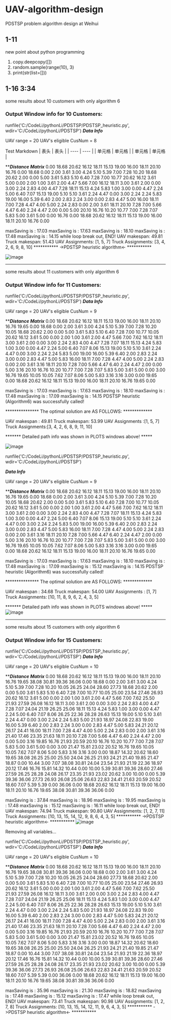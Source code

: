 # UAV-algorithm-design
PDSTSP problem algorithm design at Weihui
## 1-11
new point about python programming
 1. copy.deepcopy([])
 2. random.sample(range(10), 3) 
 3. print(str(list=[]))

## 1-16 3:34
some results about 10 customers with only algorithm 6
### Output Window info for 10 Customers:
runfile('C:/CodeLi/pythonLi/PDSTSP/PDSTSP_heuristic.py', wdir='C:/CodeLi/pythonLi/PDSTSP')
 ***********Data Info***********

 UAV  range            =   20
 UAV's eligible CusNum =    8
 
 Test Markdown
|  表头   | 表头  |
|  ----  | ----  |
| 单元格  | 单元格 |
| 单元格  | 单元格 |

*****************************Distance Matrix***************************
 0.00 18.68 20.62 16.12 18.11 15.13 19.00 16.00 18.11 20.10 16.76  0.00 
18.68  0.00  2.00  3.61  3.00  4.24  5.10  5.39  7.00  7.28 10.20 18.68 
20.62  2.00  0.00  5.00  3.61  5.83  5.10  6.40  7.28  7.00 10.77 20.62 
16.12  3.61  5.00  0.00  2.00  1.00  3.61  2.00  4.47  5.66  7.00 16.12 
18.11  3.00  3.61  2.00  0.00  3.00  2.24  2.83  4.00  4.47  7.28 18.11 
15.13  4.24  5.83  1.00  3.00  0.00  4.47  2.24  5.00  6.40  7.07 15.13 
19.00  5.10  5.10  3.61  2.24  4.47  0.00  3.00  2.24  2.24  5.83 19.00 
16.00  5.39  6.40  2.00  2.83  2.24  3.00  0.00  2.83  4.47  5.00 16.00 
18.11  7.00  7.28  4.47  4.00  5.00  2.24  2.83  0.00  2.00  3.61 18.11 
20.10  7.28  7.00  5.66  4.47  6.40  2.24  4.47  2.00  0.00  5.00 20.10 
16.76 10.20 10.77  7.00  7.28  7.07  5.83  5.00  3.61  5.00  0.00 16.76 
 0.00 18.68 20.62 16.12 18.11 15.13 19.00 16.00 18.11 20.10 16.76  0.00 

maxSaving is :  17.03
maxSaving is :  17.63
maxSaving is :  18.10
maxSaving is :  17.48
maxSaving is :  14.15
while loop break out, END!
UAV makespan:  49.81
Truck makespan:  51.43
UAV Assignments:
[1, 5, 7]
Truck Assignments:
[3, 4, 2, 6, 9, 8, 10]
*********** ->PDSTSP heuristic algorithm<- ***********

![image](https://user-images.githubusercontent.com/48487718/149635780-132a52e8-9f6b-48cf-9143-f19ed57eaa3d.png)






---

some results about 11 customers with only algorithm 6
### Output Window info for 11 Customers:

runfile('C:/CodeLi/pythonLi/PDSTSP/PDSTSP_heuristic.py', wdir='C:/CodeLi/pythonLi/PDSTSP')
 ***********Data Info***********

 UAV  range            =   20
 UAV's eligible CusNum =    9

*****************************Distance Matrix***************************
 0.00 18.68 20.62 16.12 18.11 15.13 19.00 16.00 18.11 20.10 16.76 19.65  0.00 
18.68  0.00  2.00  3.61  3.00  4.24  5.10  5.39  7.00  7.28 10.20 10.05 18.68 
20.62  2.00  0.00  5.00  3.61  5.83  5.10  6.40  7.28  7.00 10.77 10.05 20.62 
16.12  3.61  5.00  0.00  2.00  1.00  3.61  2.00  4.47  5.66  7.00  7.62 16.12 
18.11  3.00  3.61  2.00  0.00  3.00  2.24  2.83  4.00  4.47  7.28  7.07 18.11 
15.13  4.24  5.83  1.00  3.00  0.00  4.47  2.24  5.00  6.40  7.07  8.06 15.13 
19.00  5.10  5.10  3.61  2.24  4.47  0.00  3.00  2.24  2.24  5.83  5.00 19.00 
16.00  5.39  6.40  2.00  2.83  2.24  3.00  0.00  2.83  4.47  5.00  5.83 16.00 
18.11  7.00  7.28  4.47  4.00  5.00  2.24  2.83  0.00  2.00  3.61  3.16 18.11 
20.10  7.28  7.00  5.66  4.47  6.40  2.24  4.47  2.00  0.00  5.00  3.16 20.10 
16.76 10.20 10.77  7.00  7.28  7.07  5.83  5.00  3.61  5.00  0.00  3.00 16.76 
19.65 10.05 10.05  7.62  7.07  8.06  5.00  5.83  3.16  3.16  3.00  0.00 19.65 
 0.00 18.68 20.62 16.12 18.11 15.13 19.00 16.00 18.11 20.10 16.76 19.65  0.00 

maxSaving is :  17.03
maxSaving is :  17.63
maxSaving is :  18.10
maxSaving is :  17.48
maxSaving is :  17.09
maxSaving is :  14.15
PDSTSP heuristic (Algorithm6) was successfully called!

*************** The optimal solution are AS FOLLOWS: *************

UAV makespan  :  49.81
Truck makespan:  53.99
UAV Assignments  :[1, 5, 7]
Truck Assignments:[3, 4, 2, 6, 8, 9, 11, 10]

******* Detailed path info was shown in PLOTS windows above! *****

![image](https://user-images.githubusercontent.com/48487718/149635736-7b8d2b3a-530a-4e6d-a950-06633557e5fa.png)




runfile('C:/CodeLi/pythonLi/PDSTSP/PDSTSP_heuristic.py', wdir='C:/CodeLi/pythonLi/PDSTSP')

 ***********Data Info***********

 UAV  range            =   20
 UAV's eligible CusNum =    9

*****************************Distance Matrix***************************
 0.00 18.68 20.62 16.12 18.11 15.13 19.00 16.00 18.11 20.10 16.76 19.65  0.00 
18.68  0.00  2.00  3.61  3.00  4.24  5.10  5.39  7.00  7.28 10.20 10.05 18.68 
20.62  2.00  0.00  5.00  3.61  5.83  5.10  6.40  7.28  7.00 10.77 10.05 20.62 
16.12  3.61  5.00  0.00  2.00  1.00  3.61  2.00  4.47  5.66  7.00  7.62 16.12 
18.11  3.00  3.61  2.00  0.00  3.00  2.24  2.83  4.00  4.47  7.28  7.07 18.11 
15.13  4.24  5.83  1.00  3.00  0.00  4.47  2.24  5.00  6.40  7.07  8.06 15.13 
19.00  5.10  5.10  3.61  2.24  4.47  0.00  3.00  2.24  2.24  5.83  5.00 19.00 
16.00  5.39  6.40  2.00  2.83  2.24  3.00  0.00  2.83  4.47  5.00  5.83 16.00 
18.11  7.00  7.28  4.47  4.00  5.00  2.24  2.83  0.00  2.00  3.61  3.16 18.11 
20.10  7.28  7.00  5.66  4.47  6.40  2.24  4.47  2.00  0.00  5.00  3.16 20.10 
16.76 10.20 10.77  7.00  7.28  7.07  5.83  5.00  3.61  5.00  0.00  3.00 16.76 
19.65 10.05 10.05  7.62  7.07  8.06  5.00  5.83  3.16  3.16  3.00  0.00 19.65 
 0.00 18.68 20.62 16.12 18.11 15.13 19.00 16.00 18.11 20.10 16.76 19.65  0.00 

maxSaving is :  17.03
maxSaving is :  17.63
maxSaving is :  18.10
maxSaving is :  17.48
maxSaving is :  17.09
maxSaving is :  15.12
maxSaving is :  14.15
PDSTSP heuristic (Algorithm6) was successfully called!

*************** The optimal solution are AS FOLLOWS: *************

UAV makespan  : 34.68
Truck makespan: 54.00
UAV Assignments  : [1, 7]
Truck Assignments: [10, 11, 8, 9, 6, 2, 4, 3, 5]

******* Detailed path info was shown in PLOTS windows above! *****
![image](https://user-images.githubusercontent.com/48487718/149635551-57720c7b-f8ab-42f2-b43c-97e4cff0bddd.png)

---

some results about 15 customers with only algorithm 6
### Output Window info for 15 Customers:







runfile('C:/CodeLi/pythonLi/PDSTSP/PDSTSP_heuristic.py', wdir='C:/CodeLi/pythonLi/PDSTSP')
 ***********Data Info***********

 UAV  range            =   20
 UAV's eligible CusNum =   10

*****************************Distance Matrix***************************
 0.00 18.68 20.62 16.12 18.11 15.13 19.00 16.00 18.11 20.10 16.76 19.65 38.08 30.81 39.36 36.06  0.00 
18.68  0.00  2.00  3.61  3.00  4.24  5.10  5.39  7.00  7.28 10.20 10.05 26.25 24.04 28.60 27.73 18.68 
20.62  2.00  0.00  5.00  3.61  5.83  5.10  6.40  7.28  7.00 10.77 10.05 25.00 23.54 27.46 26.93 20.62 
16.12  3.61  5.00  0.00  2.00  1.00  3.61  2.00  4.47  5.66  7.00  7.62 25.50 21.93 27.59 26.08 16.12 
18.11  3.00  3.61  2.00  0.00  3.00  2.24  2.83  4.00  4.47  7.28  7.07 24.04 21.19 26.25 25.06 18.11 
15.13  4.24  5.83  1.00  3.00  0.00  4.47  2.24  5.00  6.40  7.07  8.06 26.25 22.36 28.28 26.63 15.13 
19.00  5.10  5.10  3.61  2.24  4.47  0.00  3.00  2.24  2.24  5.83  5.00 21.93 18.97 24.08 22.83 19.00 
16.00  5.39  6.40  2.00  2.83  2.24  3.00  0.00  2.83  4.47  5.00  5.83 24.21 20.12 26.17 24.41 16.00 
18.11  7.00  7.28  4.47  4.00  5.00  2.24  2.83  0.00  2.00  3.61  3.16 21.40 17.46 23.35 21.63 18.11 
20.10  7.28  7.00  5.66  4.47  6.40  2.24  4.47  2.00  0.00  5.00  3.16 19.85 16.76 21.93 20.59 20.10 
16.76 10.20 10.77  7.00  7.28  7.07  5.83  5.00  3.61  5.00  0.00  3.00 21.47 15.81 23.02 20.52 16.76 
19.65 10.05 10.05  7.62  7.07  8.06  5.00  5.83  3.16  3.16  3.00  0.00 18.87 14.32 20.62 18.60 19.65 
38.08 26.25 25.00 25.50 24.04 26.25 21.93 24.21 21.40 19.85 21.47 18.87  0.00 10.44  3.00  7.07 38.08 
30.81 24.04 23.54 21.93 21.19 22.36 18.97 20.12 17.46 16.76 15.81 14.32 10.44  0.00 10.00  5.39 30.81 
39.36 28.60 27.46 27.59 26.25 28.28 24.08 26.17 23.35 21.93 23.02 20.62  3.00 10.00  0.00  5.39 39.36 
36.06 27.73 26.93 26.08 25.06 26.63 22.83 24.41 21.63 20.59 20.52 18.60  7.07  5.39  5.39  0.00 36.06 
 0.00 18.68 20.62 16.12 18.11 15.13 19.00 16.00 18.11 20.10 16.76 19.65 38.08 30.81 39.36 36.06  0.00 

maxSaving is :  37.84
maxSaving is :  18.96
maxSaving is :  19.95
maxSaving is :  17.48
maxSaving is :  15.12
maxSaving is :  16.11
while loop break out, END!
UAV makespan:  74.94
Truck makespan:  90.80
UAV Assignments:
[1, 2, 7, 11]
Truck Assignments:
[10, 13, 15, 14, 12, 9, 8, 6, 4, 3, 5]
*********** ->PDSTSP heuristic algorithm<- ***********
![image](https://user-images.githubusercontent.com/48487718/149635798-266dfdfc-f278-4621-ba1c-ba57d5abdd18.png)



Removing all variables... 
 

runfile('C:/CodeLi/pythonLi/PDSTSP/PDSTSP_heuristic.py', wdir='C:/CodeLi/pythonLi/PDSTSP')
 ***********Data Info***********

 UAV  range            =   20
 UAV's eligible CusNum =   10

*****************************Distance Matrix***************************
 0.00 18.68 20.62 16.12 18.11 15.13 19.00 16.00 18.11 20.10 16.76 19.65 38.08 30.81 39.36 36.06  0.00 
18.68  0.00  2.00  3.61  3.00  4.24  5.10  5.39  7.00  7.28 10.20 10.05 26.25 24.04 28.60 27.73 18.68 
20.62  2.00  0.00  5.00  3.61  5.83  5.10  6.40  7.28  7.00 10.77 10.05 25.00 23.54 27.46 26.93 20.62 
16.12  3.61  5.00  0.00  2.00  1.00  3.61  2.00  4.47  5.66  7.00  7.62 25.50 21.93 27.59 26.08 16.12 
18.11  3.00  3.61  2.00  0.00  3.00  2.24  2.83  4.00  4.47  7.28  7.07 24.04 21.19 26.25 25.06 18.11 
15.13  4.24  5.83  1.00  3.00  0.00  4.47  2.24  5.00  6.40  7.07  8.06 26.25 22.36 28.28 26.63 15.13 
19.00  5.10  5.10  3.61  2.24  4.47  0.00  3.00  2.24  2.24  5.83  5.00 21.93 18.97 24.08 22.83 19.00 
16.00  5.39  6.40  2.00  2.83  2.24  3.00  0.00  2.83  4.47  5.00  5.83 24.21 20.12 26.17 24.41 16.00 
18.11  7.00  7.28  4.47  4.00  5.00  2.24  2.83  0.00  2.00  3.61  3.16 21.40 17.46 23.35 21.63 18.11 
20.10  7.28  7.00  5.66  4.47  6.40  2.24  4.47  2.00  0.00  5.00  3.16 19.85 16.76 21.93 20.59 20.10 
16.76 10.20 10.77  7.00  7.28  7.07  5.83  5.00  3.61  5.00  0.00  3.00 21.47 15.81 23.02 20.52 16.76 
19.65 10.05 10.05  7.62  7.07  8.06  5.00  5.83  3.16  3.16  3.00  0.00 18.87 14.32 20.62 18.60 19.65 
38.08 26.25 25.00 25.50 24.04 26.25 21.93 24.21 21.40 19.85 21.47 18.87  0.00 10.44  3.00  7.07 38.08 
30.81 24.04 23.54 21.93 21.19 22.36 18.97 20.12 17.46 16.76 15.81 14.32 10.44  0.00 10.00  5.39 30.81 
39.36 28.60 27.46 27.59 26.25 28.28 24.08 26.17 23.35 21.93 23.02 20.62  3.00 10.00  0.00  5.39 39.36 
36.06 27.73 26.93 26.08 25.06 26.63 22.83 24.41 21.63 20.59 20.52 18.60  7.07  5.39  5.39  0.00 36.06 
 0.00 18.68 20.62 16.12 18.11 15.13 19.00 16.00 18.11 20.10 16.76 19.65 38.08 30.81 39.36 36.06  0.00 

maxSaving is :  35.96
maxSaving is :  21.30
maxSaving is :  18.82
maxSaving is :  17.48
maxSaving is :  15.12
maxSaving is :  17.47
while loop break out, END!
UAV makespan:  73.41
Truck makespan:  90.98
UAV Assignments:
[1, 2, 7, 8]
Truck Assignments:
[10, 13, 15, 14, 12, 11, 9, 6, 4, 3, 5]
*********** ->PDSTSP heuristic algorithm<- ***********
